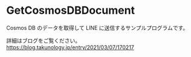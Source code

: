 # GetCosmosDBDocument
Cosmos DB のデータを取得して LINE に送信するサンプルプログラムです。

詳細はブログをご覧ください。
https://blog.takunology.jp/entry/2021/03/07/170217
